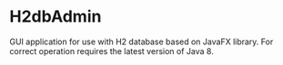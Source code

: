 # H2dbAdmin
GUI application for use with H2 database based on JavaFX library. 
For correct operation requires the latest version of Java 8.



